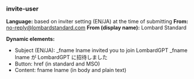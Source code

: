 ### invite-user

**Language:** based on inviter setting (EN/JA) at the time of submitting
**From:** no-reply@lombardstandard.com
**From (display name):** Lombard Standard

**Dynamic elements:**
- Subject (EN/JA): 
_fname lname invited you to join LombardGPT
_fname lname が LombardGPT に招待しました
- Button: href (in standard and MSO)
- Content: fname lname  (in body and plain text)
